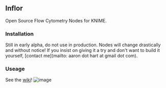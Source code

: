 Inflor
--------------------------------------------
Open Source Flow Cytometry Nodes for KNIME.


### Installation
Still in early alpha, do not use in production. Nodes will change drastically and without notice! If you insist on giving it a try and don't want to build it yourself, [contact me](mailto: aaron dot hart at gmail dot com).

### Useage 
See the [wiki](https://github.com/AaronNHart/Inflor/wiki)!
![image](Inflor/wiki/sne.png)
